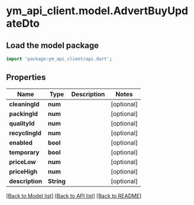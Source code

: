 # ym_api_client.model.AdvertBuyUpdateDto

## Load the model package
```dart
import 'package:ym_api_client/api.dart';
```

## Properties
Name | Type | Description | Notes
------------ | ------------- | ------------- | -------------
**cleaningId** | **num** |  | [optional] 
**packingId** | **num** |  | [optional] 
**qualityId** | **num** |  | [optional] 
**recyclingId** | **num** |  | [optional] 
**enabled** | **bool** |  | [optional] 
**temporary** | **bool** |  | [optional] 
**priceLow** | **num** |  | [optional] 
**priceHigh** | **num** |  | [optional] 
**description** | **String** |  | [optional] 

[[Back to Model list]](../README.md#documentation-for-models) [[Back to API list]](../README.md#documentation-for-api-endpoints) [[Back to README]](../README.md)


